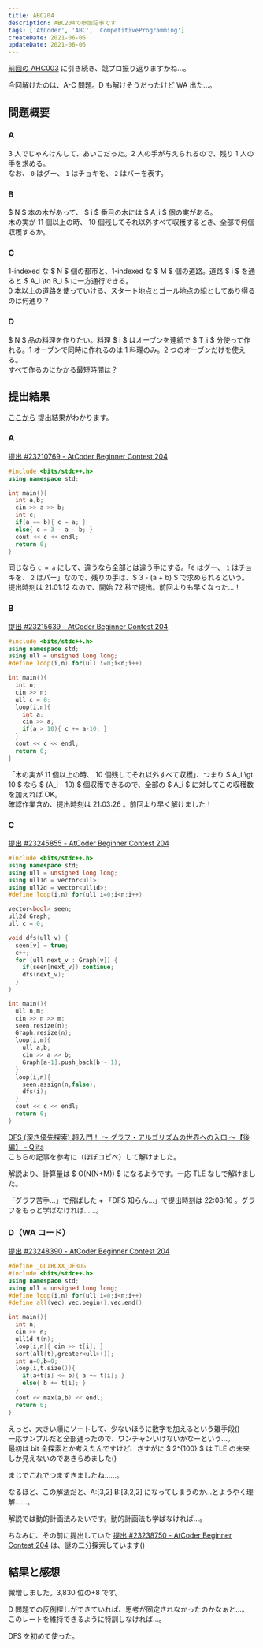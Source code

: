 ```yaml
---
title: ABC204
description: ABC204の参加記事です
tags: ['AtCoder', 'ABC', 'CompetitiveProgramming']
createDate: 2021-06-06
updateDate: 2021-06-06
---
```


[前回の AHC003](./ahc003) に引き続き、競プロ振り返りますかね...。

今回解けたのは、A-C 問題。D も解けそうだったけど WA 出た...。

## 問題概要

### A

3 人でじゃんけんして、あいこだった。2 人の手が与えられるので、残り 1 人の手を求める。<br>
なお、 `0` はグー、 `1` はチョキを、 `2` はパーを表す。

### B

$ N $ 本の木があって、 $ i $ 番目の木には $ A_i $ 個の実がある。<br>
木の実が 11 個以上の時、 10 個残してそれ以外すべて収穫するとき、全部で何個収穫するか。

### C

1-indexed な $ N $ 個の都市と、1-indexed な $ M $ 個の道路。道路 $ i $ を通ると $ A_i \to B_i $ に一方通行できる。<br>
0 本以上の道路を使っていける、スタート地点とゴール地点の組としてあり得るのは何通り？

### D

$ N $ 品の料理を作りたい。料理 $ i $ はオーブンを連続で $ T_i $ 分使って作れる。1 オーブンで同時に作れるのは 1 料理のみ。2 つのオーブンだけを使える。<br>
すべて作るのにかかる最短時間は？

## 提出結果

[ここから](https://atcoder.jp/contests/abc204/submissions?f.User=a01sa01to) 提出結果がわかります。

### A

[提出 #23210769 - AtCoder Beginner Contest 204](https://atcoder.jp/contests/abc204/submissions/23210769)

```cpp
#include <bits/stdc++.h>
using namespace std;

int main(){
  int a,b;
  cin >> a >> b;
  int c;
  if(a == b){ c = a; }
  else{ c = 3 - a - b; }
  cout << c << endl;
  return 0;
}
```

同じなら `c = a` にして、違うなら全部とは違う手にする。「`0` はグー、 `1` はチョキを、 `2` はパー」なので、残りの手は、$ 3 - (a + b) $ で求められるという。<br>
提出時刻は 21:01:12 なので、開始 72 秒で提出。前回よりも早くなった...！

### B

[提出 #23215639 - AtCoder Beginner Contest 204](https://atcoder.jp/contests/abc204/submissions/23215639)

```cpp
#include <bits/stdc++.h>
using namespace std;
using ull = unsigned long long;
#define loop(i,n) for(ull i=0;i<n;i++)

int main(){
  int n;
  cin >> n;
  ull c = 0;
  loop(i,n){
    int a;
    cin >> a;
    if(a > 10){ c += a-10; }
  }
  cout << c << endl;
  return 0;
}
```

「木の実が 11 個以上の時、 10 個残してそれ以外すべて収穫」、つまり $ A_i \gt 10 $ なら $ (A_i - 10) $ 個収穫できるので、全部の $ A_i $ に対してこの収穫数を加えれば OK。<br>
確認作業含め、提出時刻は 21:03:26 。前回より早く解けました！

### C

[提出 #23245855 - AtCoder Beginner Contest 204](https://atcoder.jp/contests/abc204/submissions/23245855)

```cpp
#include <bits/stdc++.h>
using namespace std;
using ull = unsigned long long;
using ull1d = vector<ull>;
using ull2d = vector<ull1d>;
#define loop(i,n) for(ull i=0;i<n;i++)

vector<bool> seen;
ull2d Graph;
ull c = 0;

void dfs(ull v) {
  seen[v] = true;
  c++;
  for (ull next_v : Graph[v]) {
    if(seen[next_v]) continue;
    dfs(next_v);
  }
}

int main(){
  ull n,m;
  cin >> n >> m;
  seen.resize(n);
  Graph.resize(n);
  loop(i,m){
    ull a,b;
    cin >> a >> b;
    Graph[a-1].push_back(b - 1);
  }
  loop(i,n){
    seen.assign(n,false);
    dfs(i);
  }
  cout << c << endl;
  return 0;
}
```

[DFS (深さ優先探索) 超入門！ 〜 グラフ・アルゴリズムの世界への入口 〜【後編】 - Qiita](https://qiita.com/drken/items/a803d4fc4a727e02f7ba)<br>
こちらの記事を参考に（ほぼコピペ）して解けました。

解説より、計算量は $ O(N(N+M)) $ になるようです。一応 TLE なしで解けました。

「グラフ苦手...」で飛ばした + 「DFS 知らん...」で提出時刻は 22:08:16 。グラフをもっと学ばなければ......。

### D（WA コード）

[提出 #23248390 - AtCoder Beginner Contest 204](https://atcoder.jp/contests/abc204/submissions/23248390)

```cpp
#define _GLIBCXX_DEBUG
#include <bits/stdc++.h>
using namespace std;
using ull = unsigned long long;
#define loop(i,n) for(ull i=0;i<n;i++)
#define all(vec) vec.begin(),vec.end()

int main(){
  int n;
  cin >> n;
  ull1d t(n);
  loop(i,n){ cin >> t[i]; }
  sort(all(t),greater<ull>());
  int a=0,b=0;
  loop(i,t.size()){
    if(a+t[i] <= b){ a += t[i]; }
    else{ b += t[i]; }
  }
  cout << max(a,b) << endl;
  return 0;
}
```

えっと、大きい順にソートして、少ないほうに数字を加えるという雑手段()<br>
一応サンプルだと全部通ったので、ワンチャンいけないかなーという...。<br>
最初は bit 全探索とか考えたんですけど、さすがに $ 2^{100} $ は TLE の未来しか見えないのであきらめました()

<twitter-embed tweetid="1401546153309577219"></twitter-embed>
まじでこれでつまずきましたね......。

<twitter-embed tweetid="1401536353150640129"></twitter-embed>
なるほど、この解法だと、A:[3,2] B:[3,2,2] になってしまうのか...とようやく理解......。

解説では動的計画法みたいです。動的計画法も学ばなければ...。

ちなみに、その前に提出していた [提出 #23238750 - AtCoder Beginner Contest 204](https://atcoder.jp/contests/abc204/submissions/23238750) は、謎の二分探索しています()

## 結果と感想

<twitter-embed tweetid="1401538511388299270"></twitter-embed>

微増しました。3,830 位の+8 です。

D 問題での反例探しができていれば、思考が固定されなかったのかなぁと...。<br>
このレートを維持できるように特訓しなければ...。

DFS を初めて使った。
